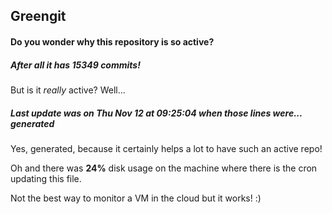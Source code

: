 ## Greengit

#### Do you wonder why this repository is so active?

##### After all it has 15349 commits!

But is it *really* active? Well...

##### Last update was on Thu Nov 12 at 09:25:04 when those lines were... generated

Yes, generated, because it certainly helps a lot to have such an active repo!

Oh and there was **24%** disk usage on the machine
where there is the cron updating this file.

Not the best way to monitor a VM in the cloud but it works! :)
